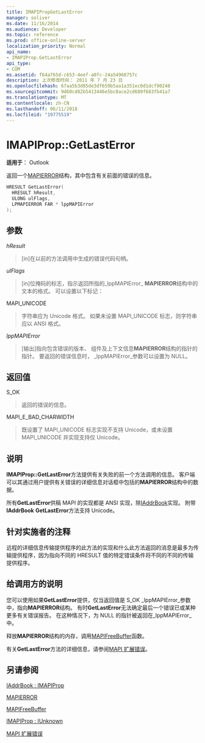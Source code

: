 ```yaml
---
title: IMAPIPropGetLastError
manager: soliver
ms.date: 11/16/2014
ms.audience: Developer
ms.topic: reference
ms.prod: office-online-server
localization_priority: Normal
api_name:
- IMAPIProp.GetLastError
api_type:
- COM
ms.assetid: f64a765d-c653-4eef-a0fc-24a54968757c
description: 上次修改时间： 2011 年 7 月 23 日
ms.openlocfilehash: 67aa5b3d85de3df659b5aa1a351ec0d1dcf90248
ms.sourcegitcommit: 9d60cd82b5413446e5bc8ace2cd689f683fb41a7
ms.translationtype: MT
ms.contentlocale: zh-CN
ms.lasthandoff: 06/11/2018
ms.locfileid: "19775519"
---
```

# <a name="imapipropgetlasterror"></a>IMAPIProp::GetLastError

  
  
**适用于**： Outlook 
  
返回一个[MAPIERROR](mapierror.md)结构，其中包含有关前面的错误的信息。 
  
```cpp
HRESULT GetLastError(
  HRESULT hResult,
  ULONG ulFlags,
  LPMAPIERROR FAR * lppMAPIError
);
```

## <a name="parameters"></a>参数

 _hResult_
  
> [in]在以前的方法调用中生成的错误代码句柄。
    
 _ulFlags_
  
> [in]位掩码的标志，指示返回所指的_lppMAPIError_ **MAPIERROR**结构中的文本的格式。 可以设置以下标记：
    
MAPI_UNICODE 
  
> 字符串应为 Unicode 格式。 如果未设置 MAPI_UNICODE 标志，则字符串应以 ANSI 格式。
    
 _lppMAPIError_
  
> [输出]指向包含错误的版本、 组件及上下文信息**MAPIERROR**结构的指针的指针。 要返回的错误信息时， _lppMAPIError_参数可以设置为 NULL。 
    
## <a name="return-value"></a>返回值

S_OK 
  
> 返回的错误的信息。
    
MAPI_E_BAD_CHARWIDTH 
  
> 既设置了 MAPI_UNICODE 标志实现不支持 Unicode，或未设置 MAPI_UNICODE 并实现支持仅 Unicode。
    
## <a name="remarks"></a>说明

**IMAPIProp::GetLastError**方法提供有关失败的前一个方法调用的信息。 客户端可以其通过用户提供有关错误的详细信息对话框中包括的**MAPIERROR**结构中的数据。 
  
所有**GetLastError**供稿 MAPI 的实现都是 ANSI 实现，除[IAddrBook](iaddrbookimapiprop.md)实现。 附带**IAddrBook** **GetLastError**方法支持 Unicode。 
  
## <a name="notes-to-implementers"></a>针对实施者的注释

远程的详细信息传输提供程序的此方法的实现和什么此方法返回的消息是最多为传输提供程序，因为指向不同的 HRESULT 值的特定错误条件将不同的不同的传输提供程序。
  
## <a name="notes-to-callers"></a>给调用方的说明

您可以使用如果**GetLastError**提供，仅当返回值是 S_OK _lppMAPIError_参数中，指向**MAPIERROR**结构。 有时**GetLastError**无法确定最后一个错误已或某种更多有关错误报告。 在这种情况下，为 NULL 的指针被返回在_lppMAPIError_中。 
  
释放**MAPIERROR**结构的内存，调用[MAPIFreeBuffer](mapifreebuffer.md)函数。 
  
有关**GetLastError**方法的详细信息，请参阅[MAPI 扩展错误](mapi-extended-errors.md)。
  
## <a name="see-also"></a>另请参阅



[IAddrBook : IMAPIProp](iaddrbookimapiprop.md)
  
[MAPIERROR](mapierror.md)
  
[MAPIFreeBuffer](mapifreebuffer.md)
  
[IMAPIProp : IUnknown](imapipropiunknown.md)


[MAPI 扩展错误](mapi-extended-errors.md)

